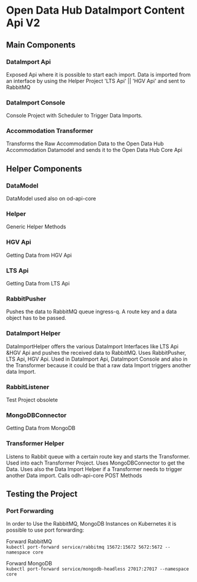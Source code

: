 <!--
SPDX-FileCopyrightText: NOI Techpark <digital@noi.bz.it>

SPDX-License-Identifier: CC0-1.0
-->

# Open Data Hub DataImport Content Api V2

## Main Components

### DataImport Api

Exposed Api where it is possible to start each import.
Data is imported from an interface by using the Helper Project
'LTS Api' ||
'HGV Api'
and sent to RabbitMQ

### DataImport Console

Console Project with Scheduler to Trigger Data Imports.

### Accommodation Transformer

Transforms the Raw Accommodation Data to the Open Data Hub Accommodation Datamodel and sends it to the Open Data Hub Core Api

## Helper Components

### DataModel

DataModel used also on od-api-core

### Helper

Generic Helper Methods

### HGV Api

Getting Data from HGV Api

### LTS Api

Getting Data from LTS Api

### RabbitPusher

Pushes the data to RabbitMQ queue ingress-q. A route key and a data object has to be passed. 

### DataImport Helper

DataImportHelper offers the various DataImport Interfaces like LTS Api &HGV Api and pushes the received data to RabbitMQ. Uses RabbitPusher, LTS Api, HGV Api.
Used in DataImport Api, DataImport Console and also in the Transformer because it could be that a raw data Import triggers another data Import.

### RabbitListener

Test Project obsolete

### MongoDBConnector

Getting Data from MongoDB

### Transformer Helper

Listens to Rabbit queue with a certain route key and starts the Transformer. Used into each Transformer Project. Uses MongoDBConnector to get the Data. Uses also the Data Import Helper if a Transformer needs to trigger another Data import. 
Calls odh-api-core POST Methods

## Testing the Project

### Port Forwarding 

In order to Use the RabbitMQ, MongoDB Instances on Kubernetes it is possible to use port forwarding:

Forward RabbitMQ  
`kubectl port-forward service/rabbitmq 15672:15672 5672:5672 --namespace core`

Forward MongoDB  
`kubectl port-forward service/mongodb-headless 27017:27017 --namespace core`